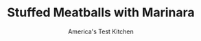 ---
layout: ../../layouts/MarkdownPostLayout.astro
title: Stuffed Meatballs with Marinara
author: America's Test Kitchen
pubDate: 2023-03-15
description: "Stuffing meatballs with cheese is easy. But keeping them stuffed? That’s a different story."
image_url: https://res.cloudinary.com/hksqkdlah/image/upload/ar_1:1,c_fill,dpr_2.0,f_auto,fl_lossy.progressive.strip_profile,g_faces:auto,q_auto:low,w_344/21976_sfs-stuffed-meatballs-14
tags: ["Main Courses","Cheese","Beef"]
calories: 2933
protein: 35
carbohydrates: 19
fats: 
fiber: 3
ingredients: ["3/4 cup, panko bread crumbs","1 1/2 ounces, Parmesan cheese, grated (3/4 cup)","2 , large eggs","1/4 cup, chopped fresh basil","3 , garlic cloves, minced",", Salt and pepper","4 ounces, sweet Italian sausage, casings removed","1 1/4 pounds, 85 percent lean ground beef","3 (4 1/2-inch-long) sticks, mozzarella string cheese","2 tablespoons, olive oil","1/2 cup, finely chopped onion","1 teaspoon, dried oregano","1 , (28-ounce) can crushed tomatoes"]
serves: 6
time: "1 hour, plus 30 minutes chilling"
instructions: ["Combine panko, 1/2 cup Parmesan, eggs, 2 tablespoons basil, half of garlic, 1 teaspoon salt, and 1/2 teaspoon pepper in large bowl. Add sausage and knead with your hands until incorporated into panko mixture. Add beef and knead until just incorporated. (Do not overmix or meatballs will be tough.) Using greased 1/4-cup dry measuring cup, divide meat mixture into 15 portions and place on plate.","Cut mozzarella sticks crosswise into fifteen 3/4-inch cubes (each stick should yield 5 cubes). Place 1 mozzarella cube in center of each meat portion and pinch meat around cheese to enclose. Roll meat between wet hands to form completely sealed meatball. Place stuffed meatballs on plate and refrigerate for 30 minutes or cover and refrigerate for up to 24 hours.","Heat oil in 12-inch nonstick skillet over medium-high heat until just smoking. Add meatballs and cook until browned on 1 side, about 3 minutes. Flip meatballs and cook until browned on opposite side, about 3 minutes. Transfer meatballs to plate. (Sides of meatballs will still appear raw.)","Discard all but 1 tablespoon fat from skillet and return to medium heat. Add onion and cook until just softened and beginning to brown, about 2 minutes. Add oregano and remaining garlic and cook until fragrant, about 30 seconds. Stir in tomatoes, remaining 1/4 cup Parmesan, 3/4 teaspoon salt, and 1/2 teaspoon pepper.","Nestle meatballs in sauce with 1 browned side up and bring to boil. Reduce heat to medium-low, cover, and simmer for 4 minutes. Flip meatballs so second browned side is up. Cover and continue to cook for 4 minutes. Remove skillet from heat and let rest, covered, for 5 minutes. Sprinkle with remaining 2 tablespoons basil. Serve."]
nutrition: ["794 mg Potassium","456 mg Phosphorus","409 mg Calcium","4 mg Iron","64 mg Magnesium","746 mg Sodium","6 mg Zinc","30 g Fat","6 mg Niacin (B3)","12 g Monounsaturated","1 g Polyunsaturated","13 mg Vitamin C","154 mg Cholesterol","12 g Saturated","3 g Fiber","37 µg Folate (food)","7 g Sugars","18 µg Vitamin K","229 g Water","19 g Carbs","37 µg Folate equivalent (total)","35 g Protein","2 mg Vitamin E","2 µg Vitamin B12","110 µg Vitamin A","488 kcal Energy","2933 calories"]
notes: "To minimize sticking, use slightly wet hands to roll and form the meatballs in step 2. This recipe makes enough sauce to coat 1 pound of pasta; these meatballs also make great subs."
---